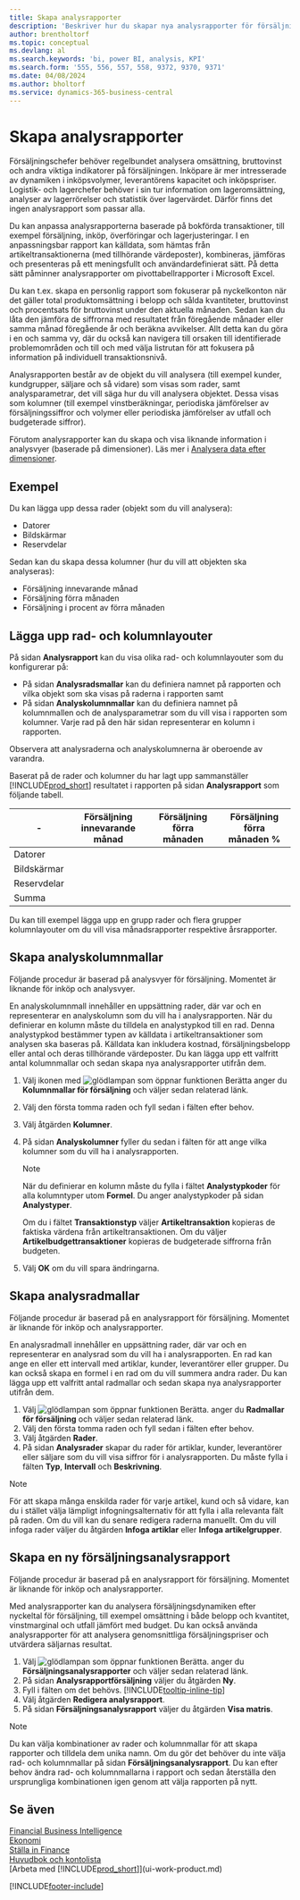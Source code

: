 ```yaml
---
title: Skapa analysrapporter
description: 'Beskriver hur du skapar nya analysrapporter för försäljning, inköp och lager, och skapa analysmallar.'
author: brentholtorf
ms.topic: conceptual
ms.devlang: al
ms.search.keywords: 'bi, power BI, analysis, KPI'
ms.search.form: '555, 556, 557, 558, 9372, 9370, 9371'
ms.date: 04/08/2024
ms.author: bholtorf
ms.service: dynamics-365-business-central
---
```

# <a name="create-analysis-reports"></a>Skapa analysrapporter

Försäljningschefer behöver regelbundet analysera omsättning, bruttovinst och andra viktiga indikatorer på försäljningen. Inköpare är mer intresserade av dynamiken i inköpsvolymer, leverantörens kapacitet och inköpspriser. Logistik- och lagerchefer behöver i sin tur information om lageromsättning, analyser av lagerrörelser och statistik över lagervärdet. Därför finns det ingen analysrapport som passar alla.

Du kan anpassa analysrapporterna baserade på bokförda transaktioner, till exempel försäljning, inköp, överföringar och lagerjusteringar. I en anpassningsbar rapport kan källdata, som hämtas från artikeltransaktionerna (med tillhörande värdeposter), kombineras, jämföras och presenteras på ett meningsfullt och användardefinierat sätt. På detta sätt påminner analysrapporter om pivottabellrapporter i Microsoft Excel.  

Du kan t.ex. skapa en personlig rapport som fokuserar på nyckelkonton när det gäller total produktomsättning i belopp och sålda kvantiteter, bruttovinst och procentsats för bruttovinst under den aktuella månaden. Sedan kan du låta den jämföra de siffrorna med resultatet från föregående månader eller samma månad föregående år och beräkna avvikelser. Allt detta kan du göra i en och samma vy, där du också kan navigera till orsaken till identifierade problemområden och till och med välja listrutan för att fokusera på information på individuell transaktionsnivå.  

Analysrapporten består av de objekt du vill analysera (till exempel kunder, kundgrupper, säljare och så vidare) som visas som rader, samt analysparametrar, det vill säga hur du vill analysera objektet. Dessa visas som kolumner (till exempel vinstberäkningar, periodiska jämförelser av försäljningssiffror och volymer eller periodiska jämförelser av utfall och budgeterade siffror). 

Förutom analysrapporter kan du skapa och visa liknande information i analysvyer (baserade på dimensioner). Läs mer i [Analysera data efter dimensioner](bi-how-analyze-data-dimension.md).

## <a name="example"></a>Exempel

Du kan lägga upp dessa rader (objekt som du vill analysera):  

- Datorer  
- Bildskärmar  
- Reservdelar  

Sedan kan du skapa dessa kolumner (hur du vill att objekten ska analyseras):  

- Försäljning innevarande månad  
- Försäljning förra månaden  
- Försäljning i procent av förra månaden  

## <a name="setting-up-line-and-column-layouts"></a>Lägga upp rad- och kolumnlayouter

På sidan **Analysrapport** kan du visa olika rad- och kolumnlayouter som du konfigurerar på:

* På sidan **Analysradsmallar** kan du definiera namnet på rapporten och vilka objekt som ska visas på raderna i rapporten samt
* På sidan **Analyskolumnmallar** kan du definiera namnet på kolumnmallen och de analysparametrar som du vill visa i rapporten som kolumner. Varje rad på den här sidan representerar en kolumn i rapporten. 

Observera att analysraderna och analyskolumnerna är oberoende av varandra.  

Baserat på de rader och kolumner du har lagt upp sammanställer [!INCLUDE[prod_short](includes/prod_short.md)] resultatet i rapporten på sidan **Analysrapport** som följande tabell.  

|- |Försäljning innevarande månad|Försäljning förra månaden|Försäljning förra månaden %|  
|-|-|-|-|  
|Datorer| | | |  
|Bildskärmar| | | |  
|Reservdelar| | | |  
|Summa| | | |  

Du kan till exempel lägga upp en grupp rader och flera grupper kolumnlayouter om du vill visa månadsrapporter respektive årsrapporter.

## <a name="set-up-analysis-column-templates"></a>Skapa analyskolumnmallar

Följande procedur är baserad på analysvyer för försäljning. Momentet är liknande för inköp och analysvyer.

En analyskolumnmall innehåller en uppsättning rader, där var och en representerar en analyskolumn som du vill ha i analysrapporten. När du definierar en kolumn måste du tilldela en analystypkod till en rad. Denna analystypkod bestämmer typen av källdata i artikeltransaktioner som analysen ska baseras på. Källdata kan inkludera kostnad, försäljningsbelopp eller antal och deras tillhörande värdeposter. Du kan lägga upp ett valfritt antal kolumnmallar och sedan skapa nya analysrapporter utifrån dem.    

1. Välj ikonen med ![glödlampan som öppnar funktionen Berätta](media/ui-search/search_small.png "Berätta för mig vad du vill göra") anger du **Kolumnmallar för försäljning** och väljer sedan relaterad länk.  
2. Välj den första tomma raden och fyll sedan i fälten efter behov.
3. Välj åtgärden **Kolumner**.  
4. På sidan **Analyskolumner** fyller du sedan i fälten för att ange vilka kolumner som du vill ha i analysrapporten.  

    > [!NOTE]  
    > När du definierar en kolumn måste du fylla i fältet **Analystypkoder** för alla kolumntyper utom **Formel**. Du anger analystypkoder på sidan **Analystyper**.  
    >
    > Om du i fältet **Transaktionstyp** väljer **Artikeltransaktion** kopieras de faktiska värdena från artikeltransaktionen. Om du väljer **Artikelbudgettransaktioner** kopieras de budgeterade siffrorna från budgeten.  
5. Välj **OK** om du vill spara ändringarna.  

## <a name="set-up-analysis-line-templates"></a>Skapa analysradmallar

Följande procedur är baserad på en analysrapport för försäljning. Momentet är liknande för inköp och analysrapporter.

En analysradmall innehåller en uppsättning rader, där var och en representerar en analysrad som du vill ha i analysrapporten. En rad kan ange en eller ett intervall med artiklar, kunder, leverantörer eller grupper. Du kan också skapa en formel i en rad om du vill summera andra rader. Du kan lägga upp ett valfritt antal radmallar och sedan skapa nya analysrapporter utifrån dem.

1. Välj ![glödlampan som öppnar funktionen Berätta.](media/ui-search/search_small.png "Berätta för mig vad du vill göra") anger du **Radmallar för försäljning** och väljer sedan relaterad länk.  
2. Välj den första tomma raden och fyll sedan i fälten efter behov.
3. Välj åtgärden **Rader**.  
4. På sidan **Analysrader** skapar du rader för artiklar, kunder, leverantörer eller säljare som du vill visa siffror för i analysrapporten. Du måste fylla i fälten **Typ**, **Intervall** och **Beskrivning**.  

> [!NOTE]  
> För att skapa många enskilda rader för varje artikel, kund och så vidare, kan du i stället välja lämpligt infogningsalternativ för att fylla i alla relevanta fält på raden. Om du vill kan du senare redigera raderna manuellt. Om du vill infoga rader väljer du åtgärden **Infoga artiklar** eller **Infoga artikelgrupper**.  

## <a name="create-a-new-sales-analysis-report"></a>Skapa en ny försäljningsanalysrapport

Följande procedur är baserad på en analysrapport för försäljning. Momentet är liknande för inköp och analysrapporter.

Med analysrapporter kan du analysera försäljningsdynamiken efter nyckeltal för försäljning, till exempel omsättning i både belopp och kvantitet, vinstmarginal och utfall jämfört med budget. Du kan också använda analysrapporter för att analysera genomsnittliga försäljningspriser och utvärdera säljarnas resultat.  

1. Välj ![glödlampan som öppnar funktionen Berätta.](media/ui-search/search_small.png "Berätta för mig vad du vill göra") anger du **Försäljningsanalysrapporter** och väljer sedan relaterad länk.  
2. På sidan **Analysrapportförsäljning** väljer du åtgärden **Ny**.
3. Fyll i fälten om det behövs. [!INCLUDE[tooltip-inline-tip](includes/tooltip-inline-tip_md.md)]
4. Välj åtgärden **Redigera analysrapport**.
5. På sidan **Försäljningsanalysrapport** väljer du åtgärden **Visa matris**.  

> [!NOTE]  
> Du kan välja kombinationer av rader och kolumnmallar för att skapa rapporter och tilldela dem unika namn. Om du gör det behöver du inte välja rad- och kolumnmallar på sidan **Försäljningsanalysrapport**. Du kan efter behov ändra rad- och kolumnmallarna i rapport och sedan återställa den ursprungliga kombinationen igen genom att välja rapporten på nytt.

## <a name="see-also"></a>Se även

[Financial Business Intelligence](bi.md)  
[Ekonomi](finance.md)  
[Ställa in Finance](finance-setup-finance.md)  
[Huvudbok och kontolista](finance-general-ledger.md)  
[Arbeta med [!INCLUDE[prod_short](includes/prod_short.md)]](ui-work-product.md)  

[!INCLUDE[footer-include](includes/footer-banner.md)]
